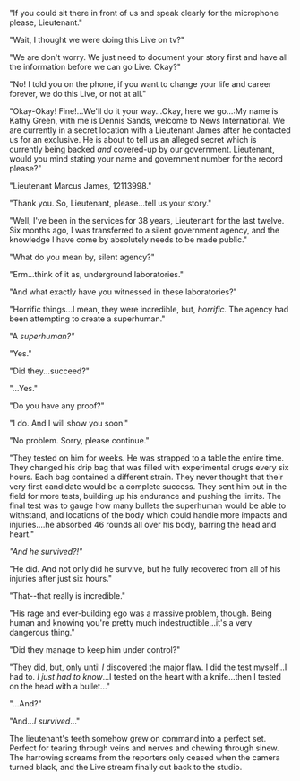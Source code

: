"If you could sit there in front of us and speak clearly for the microphone please, Lieutenant."


"Wait, I thought we were doing this Live on tv?"


"We are don't worry. We just need to document your story first and have all the information before we can go Live. Okay?"


"No! I told you on the phone, if you want to change your life and career forever, we do this Live, or not at all."


"Okay-Okay! Fine!...We'll do it your way...Okay, here we go...:My name is Kathy Green, with me is Dennis Sands, welcome to News International. We are currently in a secret location with a Lieutenant James after he contacted us for an exclusive. He is about to tell us an alleged secret which is currently being backed *and* covered-up by our government. Lieutenant, would you mind stating your name and government number for the record please?"


"Lieutenant Marcus James, 12113998."


"Thank you. So, Lieutenant, please...tell us your story."


"Well, I've been in the services for 38 years, Lieutenant for the last twelve. Six months ago, I was transferred to a silent government agency, and the knowledge I have come by absolutely needs to be made public."


"What do you mean by, silent agency?"


"Erm...think of it as, underground laboratories."


"And what exactly have you witnessed in these laboratories?"


"Horrific things...I mean, they were incredible, but, *horrific.* The agency had been attempting to create a superhuman."


"A *superhuman?"*


"Yes."


"Did they...succeed?"


"...Yes."


"Do you have any proof?"


"I do. And I will show you soon."


"No problem. Sorry, please continue."


"They tested on him for weeks. He was strapped to a table the entire time. They changed his drip bag that was filled with experimental drugs every six hours. Each bag contained a different strain. They never thought that their very first candidate would be a complete success. They sent him out in the field for more tests, building up his endurance and pushing the limits. The final test was to gauge how many bullets the superhuman would be able to withstand, and locations of the body which could handle more impacts and injuries....he absorbed 46 rounds all over his body, barring the head and heart."


*"And he survived?!"*


"He did. And not only did he survive, but he fully recovered from all of his injuries after just six hours."


"That--that really is incredible."


"His rage and ever-building ego was a massive problem, though. Being human and knowing you're pretty much indestructible...it's a very dangerous thing."


"Did they manage to keep him under control?"


"They did, but, only until *I* discovered the major flaw. I did the test myself...I had to. *I just had to know*...I tested on the heart with a knife...then I tested on the head with a bullet..."


"...And?"


"And...*I survived*..."


The lieutenant's teeth somehow grew on command into a perfect set. Perfect for tearing through veins and nerves and chewing through sinew. The harrowing screams from the reporters only ceased when the camera turned black, and the Live stream finally cut back to the studio.